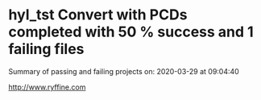# hyl_tst Convert with PCDs completed with 50 % success and 1 failing files

Summary of passing and failing projects on: 2020-03-29 at 09:04:40

http://www.ryffine.com
